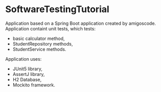 # SoftwareTestingTutorial

Application based on a Spring Boot application created by amigoscode. Application containt unit tests, which tests:
- basic calculator method,
- StudentRepository methods,
- StudentService methods.

Application uses:
- JUnit5 library,
- AssertJ library,
- H2 Database,
- Mockito framework.
